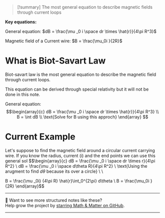 
>[!summary]
The most general equation to describe magnetic fields through current loops
>
**Key equations:**
>
General equation:
$dB = \frac{\mu _0 i \space dr \times \hat{r}}{4\pi R^3}$
>
Magnetic field of a Current wire:
$B = \frac{\mu_0i  }{2R}$

# What is Biot-Savart Law
Biot-savart law is the most general equation to describe the magnetic field through current loops.

This equation can be derived through special relativity but it will not be done in this note.

General equation:
$$\begin{array}{c} 
dB = \frac{\mu _0 i \space dr \times \hat{r}}{4\pi R^3} \\ 
B = \int dB \\ 
\text{Solve for B using this approch}
\end{array} $$

# Current Example
Let's suppose to find the magnetic field around a circular current carrying wire. 
If you know the radius, current (i) and the end points we can use this general sol
$$\begin{array}{c} 
dB = \frac{\mu _0 i \space dr \times r}{4\pi R^2} \\ 
dB = \frac{\mu _0 i \space d\theta R}{4\pi R^2} \\
\text{Using the arugment to find $d\theta$ because its over a circle}  \\ \\

B = \frac{\mu _0i} {4\pi R} \hat{r}\int_0^{2\pi} d\theta \\
B = \frac{\mu_0i  }{2R}
\end{array}$$


---

📂 Want to see more structured notes like these?  
Help grow the project by [starring Math & Matter on GitHub](https://github.com/rajeevphysics/Obsidan-MathMatter).

---
